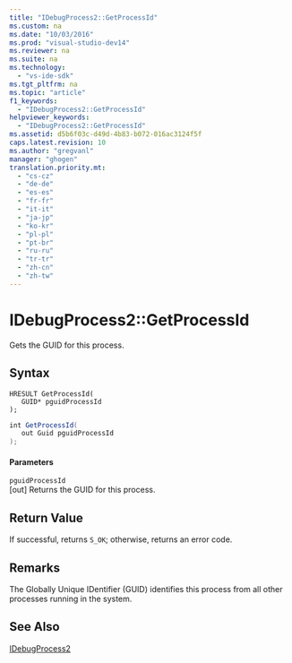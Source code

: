 ```yaml
---
title: "IDebugProcess2::GetProcessId"
ms.custom: na
ms.date: "10/03/2016"
ms.prod: "visual-studio-dev14"
ms.reviewer: na
ms.suite: na
ms.technology: 
  - "vs-ide-sdk"
ms.tgt_pltfrm: na
ms.topic: "article"
f1_keywords: 
  - "IDebugProcess2::GetProcessId"
helpviewer_keywords: 
  - "IDebugProcess2::GetProcessId"
ms.assetid: d5b6f03c-d49d-4b83-b072-016ac3124f5f
caps.latest.revision: 10
ms.author: "gregvanl"
manager: "ghogen"
translation.priority.mt: 
  - "cs-cz"
  - "de-de"
  - "es-es"
  - "fr-fr"
  - "it-it"
  - "ja-jp"
  - "ko-kr"
  - "pl-pl"
  - "pt-br"
  - "ru-ru"
  - "tr-tr"
  - "zh-cn"
  - "zh-tw"
---
```

# IDebugProcess2::GetProcessId
Gets the GUID for this process.  
  
## Syntax  
  
```cpp#  
HRESULT GetProcessId(  
   GUID* pguidProcessId  
);  
```  
  
```c#  
int GetProcessId(  
   out Guid pguidProcessId  
);  
```  
  
#### Parameters  
 `pguidProcessId`  
 [out] Returns the GUID for this process.  
  
## Return Value  
 If successful, returns `S_OK`; otherwise, returns an error code.  
  
## Remarks  
 The Globally Unique IDentifier (GUID) identifies this process from all other processes running in the system.  
  
## See Also  
 [IDebugProcess2](../extensibility/idebugprocess2.md)